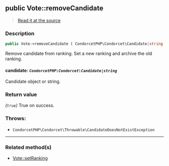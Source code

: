 ## public Vote::removeCandidate

> [Read it at the source](https://github.com/julien-boudry/Condorcet/blob/master/src/Vote.php#L592)

### Description    

```php
public Vote->removeCandidate ( CondorcetPHP\Condorcet\Candidate|string $candidate ): true
```

Remove candidate from ranking. Set a new ranking and archive the old ranking.
    

#### **candidate:** *`CondorcetPHP\Condorcet\Candidate|string`*   
Candidate object or string.    


### Return value   

*(`true`)* True on success.



### Throws:   

* ```CondorcetPHP\Condorcet\Throwable\CandidateDoesNotExistException``` 

---------------------------------------

### Related method(s)      

* [Vote::setRanking](/Docs/api-reference/Vote%20Class/Vote--setRanking.md)    
